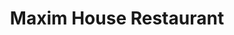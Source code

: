 ---
title: "Maxim House Restaurant"
address: "8 O Connell Street, Waterford city, Co. Waterford"
tel: "+353 (0)51 87 5820"
county: "Waterford"
category: "Asian Restaurants"
type: "Content"
lat: "52.26232147216797"
lng: "-7.115938186645508"
---